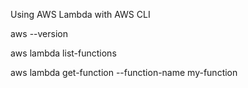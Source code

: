 Using AWS Lambda with AWS CLI

aws --version

aws lambda list-functions

aws lambda get-function --function-name my-function
